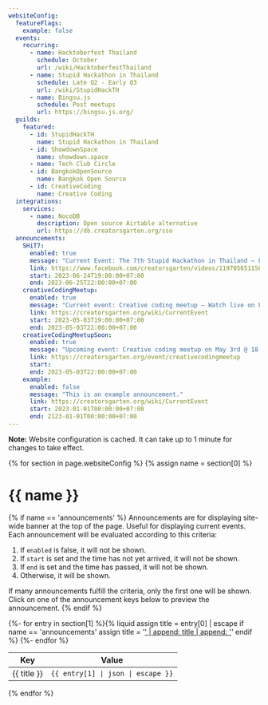 ```yaml
---
websiteConfig:
  featureFlags:
    example: false
  events:
    recurring:
      - name: Hacktoberfest Thailand
        schedule: October
        url: /wiki/HacktoberfestThailand
      - name: Stupid Hackathon in Thailand
        schedule: Late Q2 - Early Q3
        url: /wiki/StupidHackTH
      - name: Bingsu.js
        schedule: Post meetups
        url: https://bingsu.js.org/
  guilds:
    featured:
      - id: StupidHackTH
        name: Stupid Hackathon in Thailand
      - id: ShowdownSpace
        name: showdown.space
      - name: Tech Club Circle
      - id: BangkokOpenSource
        name: Bangkok Open Source
      - id: CreativeCoding
        name: Creative Coding
  integrations:
    services:
      - name: NocoDB
        description: Open source Airtable alternative
        url: https://db.creatorsgarten.org/sso
  announcements:
    SHiT7:
      enabled: true
      message: "Current Event: The 7th Stupid Hackathon in Thailand — Live now on Facebook."
      link: https://www.facebook.com/creatorsgarten/videos/119705651158274
      start: 2023-06-24T19:00:00+07:00
      end: 2023-06-25T22:00:00+07:00
    creativeCodingMeetup:
      enabled: true
      message: "Current event: Creative coding meetup — Watch live on Facebook."
      link: https://creatorsgarten.org/wiki/CurrentEvent
      start: 2023-05-03T19:00:00+07:00
      end: 2023-05-03T22:00:00+07:00
    creativeCodingMeetupSoon:
      enabled: true
      message: "Upcoming event: Creative coding meetup on May 3rd @ 18:00. Live streaming is available."
      link: https://creatorsgarten.org/event/creativecodingmeetup
      start:
      end: 2023-05-03T22:00:00+07:00
    example:
      enabled: false
      message: "This is an example announcement."
      link: https://creatorsgarten.org/wiki/CurrentEvent
      start: 2023-01-01T00:00:00+07:00
      end: 2123-01-01T00:00:00+07:00
---
```


**Note:** Website configuration is cached. It can take up to 1 minute for changes to take effect.

{% for section in page.websiteConfig %}
{% assign name = section[0] %}

# {{ name }}

{% if name == 'announcements' %}
Announcements are for displaying site-wide banner at the top of the page. Useful for displaying current events.
Each announcement will be evaluated according to this criteria:

1. If `enabled` is false, it will not be shown.
2. If `start` is set and the time has not yet arrived, it will not be shown.
3. If `end` is set and the time has passed, it will not be shown.
4. Otherwise, it will be shown.

If many announcements fulfill the criteria, only the first one will be shown. Click on one of the announcement keys below to preview the announcement.
{% endif %}

<table><thead><tr><th>Key</th><th>Value</th></tr></thead><tbody>
{%- for entry in section[1] %}{% liquid
assign title = entry[0] | escape
if name == 'announcements'
  assign title = '<a href="?previewAnnouncement=' | append: title | append: '">' | append: title | append: '</a>'
endif
%}
<tr><td>{{ title }}</td><td><pre style="margin:0"><code style="white-space:pre-wrap">{{ entry[1] | json | escape }}</code></pre></td></tr>
{%- endfor %}
</tbody></table>

{% endfor %}